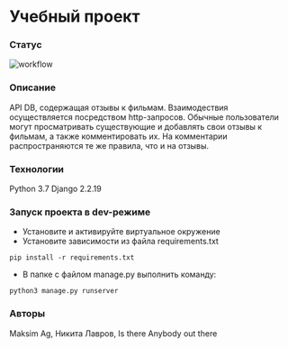 # Учебный проект
### Статус
![workflow](https://github.com/P90Master/yamdb_final/actions/workflows/yamdb_workflow.yml/badge.svg)
### Описание
API DB, содержащая отзывы к фильмам.
Взаимодествия осуществляется посредством http-запросов.
Обычные пользователи могут просматривать существующие и добавлять свои отзывы к фильмам,
а также комментировать их. На комментарии распространяются те же правила, что и на отзывы.
### Технологии
Python 3.7
Django 2.2.19
### Запуск проекта в dev-режиме
- Установите и активируйте виртуальное окружение
- Установите зависимости из файла requirements.txt
```
pip install -r requirements.txt
```
- В папке с файлом manage.py выполнить команду:
```
python3 manage.py runserver
```
### Авторы
Maksim Ag, Никита Лавров, Is there Anybody out there
